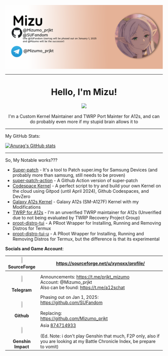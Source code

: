![img](img/ghbanner.png)

---

<div align=center>

<h1><b>Hello, I'm Mizu!</b></h1>
<img src="https://img.shields.io/badge/Nice_to_Meet_You!-BrightGreen?style=flat">

<p>I'm a Custom Kernel Maintainer and TWRP Port Mainter for A12s, and can do probably even more if my stupid brain allows it to</p>

</div>
 
---


My GitHub Stats:

[![Anurag's GitHub stats](https://github-readme-stats.vercel.app/api?username=SUFandom&show_icons=true&theme=tokyonight)](https://github.com/anuraghazra/github-readme-stats)

---

So, My Notable works???

- [Super-patch](https://github.com/SUFandom/super-patch) - It's a tool to Patch super.img for Samsung Devices (and probably more than samsung, still needs to be proven)
- [super-patch-action](https://github.com/SUFandom/super-patch-action) - A Github Action version of super-patch
- [Codespace Kernel](https://github.com/SUFandom/codespace-kernel-compile) - A perfect script to try and build your own Kernel on the cloud using Gitpod (until April 2024), Github Codespaces, and DevZero
- [Galaxy A12s Kernel](https://github.com/SUFandom/galaxy-a12s-kernel) - Galaxy A12s (SM-A127F) Kernel with my Modifications
- [TWRP for A12s](https://github.com/SUFandom/Galaxy-A12s-UC-dtr) - I'm an unverified TWRP maintainer for A12s (Unverified due to not being evaluated by TWRP Recovery Project Group)
- [proot-distro-tui](https://github.com/SUFandom/proot-distro-tui) - A PRoot Wrapper for Installing, Running and Removing Distros for Termux
- [proot-distro-tui-u](https://github.com/SUFandom/proot-distro-tui-u) - A PRoot Wrapper for Installing, Running and Removing Distros for Termux, but the difference is that its experimental




<b>Socials and Game Account</b>:

| <img src="https://www.svgrepo.com/show/331582/sourceforge.svg" style="display: block; margin-left: auto; margin-right: auto;" height=15% width=15%> <p style="margin: auto" align=center>SourceForge</p>                                                                                                                            | https://sourceforge.net/u/xynoxx/profile/                                                                           |
|----------------------------------------------------------------------------------------------------------------------------------------------------------------------------------------------------------------------------------------------------------------------|---------------------------------------------------------------------------------------------------------------------|
| <p align=center><img src="https://upload.wikimedia.org/wikipedia/commons/thumb/8/82/Telegram_logo.svg/2048px-Telegram_logo.svg.png" style="display: block; margin-left: auto; margin-right: auto;" height=15% width=15% ></p> <p style="margin: auto;" align=center ><b>Telegram</b></p> | Announcements: https://t.me/prjkt_mizumo  <br>Account: @Mizumo_prjkt <br>  Also can be found: https://t.me/a12schat |
| <p align=center><img src="https://upload.wikimedia.org/wikipedia/commons/9/91/Octicons-mark-github.svg" style="display: block; margin-left: auto; margin-right: auto;" height=15% width=15%></p> <p style="margin: auto;" align=center><b>Github</b></p>                                 | Phasing out on Jan 1, 2025:<br>https://github.com/SUFandom <br><br> Replacing: <br> https://github.com/Mizumo_prjkt       |
| <p align=center><img src="https://static-00.iconduck.com/assets.00/games-genshinimpact-icon-2048x2048-jyrv8s6e.png" style="display: block; margin-left: auto; margin-right: auto;" height=15% width=15% > </p> <p style="margin: auto" align=center><b>Genshin Impact</b></p> | Asia <a href="https://act.hoyolab.com/app/community-game-records-sea/index.html?bbs_presentation_style=fullscreen&bbs_auth_required=true&gid=2&user_id=286019394&utm_source=share&utm_medium=link&lang=en-us&bbs_theme=light&bbs_theme_device=1&utm_campaign=web#/ys">874714933</a> <br><br> (Ed. Note: i don't play Genshin that much, F2P only, also if you are looking at my Battle Chronicle Index, be prepare to vomit) |




